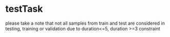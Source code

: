 # testTask
please take a note that not all samples from train and test are considered in testing, training or validation 
due to duration<=5, duration >=3 constraint
